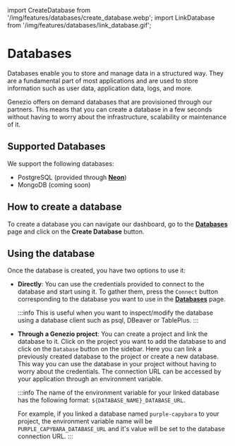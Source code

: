 import CreateDatabase from '/img/features/databases/create_database.webp';
import LinkDatabase from '/img/features/databases/link_database.gif';

# Databases

Databases enable you to store and manage data in a structured way. They are a fundamental part of most applications and
are used to store information such as user data, application data, logs, and more.

Genezio offers on demand databases that are provisioned through our partners. This means that you can create a
database in a few seconds without having to worry about the infrastructure, scalability or maintenance of it.

## Supported Databases

We support the following databases:

- PostgreSQL (provided through [**Neon**](https://neon.tech/))
- MongoDB (coming soon)

## How to create a database

To create a database you can navigate our dashboard, go to the [**Databases**](https://app.genez.io/databases/) page
and click on the **Create Database** button.

## Using the database

Once the database is created, you have two options to use it:

- **Directly**: You can use the credentials provided to connect to the database and start using it. To gather them,
  press the `Connect` button corresponding to the database you want to use in the [**Databases**](https://dev.app.genez.io/databases/) page.

  :::info
  This is useful when you want to inspect/modify the database using a database client such as psql, DBeaver or TablePlus.
  :::

- **Through a Genezio project**: You can create a project and link the database to it. Click on the project you want to add the database to and
  click on the `Database` button on the sidebar. Here you can link a previously created database to the project or create a new database. This way you can use the
  database in your project without having to worry about the credentials. The connection URL can be accessed by
  your application through an environment variable.

  :::info
  The name of the environment variable for your linked database has the following format: `${DATABASE_NAME}_DATABASE_URL`.

  For example, if you linked a database named `purple-capybara` to your project, the environment variable name will be
  `PURPLE_CAPYBARA_DATABASE_URL` and it's value will be set to the database connection URL.
  :::
